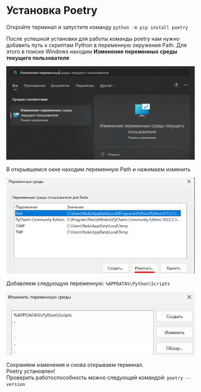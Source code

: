 # Установка Poetry
Откройте терминал и запустите команду `python -m pip install poetry`

После успешной установки для работы команды poetry нам нужно добавить путь к скриптам Python в переменную окружения Path. Для этого в поиске Windows находим **Изменение переменных среды текущего пользователя**

<img src="./assets/change_env.png"/>

В открывшемся окне находим переменную Path и нажимаем изменить

<img src="./assets/path.png"/>

Добавляем следующую переменную: `%APPDATA%\Python\Scripts`

<img src="./assets/changed_path.png"/>

Сохраняем изменения и снова открываем терминал. \
Poetry установлен! \
Проверить работоспособность можно следующей командой: `poetry --version`